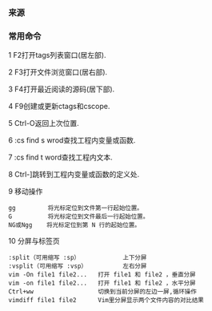 
### 来源


### 常用命令
1 F2打开tags列表窗口(居左部).

2 F3打开文件浏览窗口(居右部).

3 F4打开最近阅读的源码(居下部).

4 F9创建或更新ctags和cscope.

5 Ctrl-O返回上次位置.

6 :cs find s wrod查找工程内变量或函数.

7 :cs find t word查找工程内文本.

8 Ctrl-]跳转到工程内变量或函数的定义处.

9 移动操作

```
gg         将光标定位到文件第一行起始位置。
G          将光标定位到文件最后一行起始位置。
NG或Ngg    将光标定位到第 N 行的起始位置。
```

10 分屏与标签页

```
:split（可用缩写 :sp）            上下分屏
:vsplit（可用缩写 :vsp）          左右分屏
vim -On file1 file2...   打开 file1 和 file2 ，垂直分屏
vim -on file1 file2...   打开 file1 和 file2 ，水平分屏
Ctrl+ww                  切换到当前分屏的左边一屏,循环操作
vimdiff file1 file2      Vim里分屏显示两个文件内容的对比结果
```

